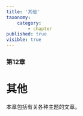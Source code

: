 ```yaml
---
title: '其他'
taxonomy:
    category: 
        - chapter
published: true
visible: true
---
```


### 第12章

# 其他

本章包括有关各种主题的文章。
